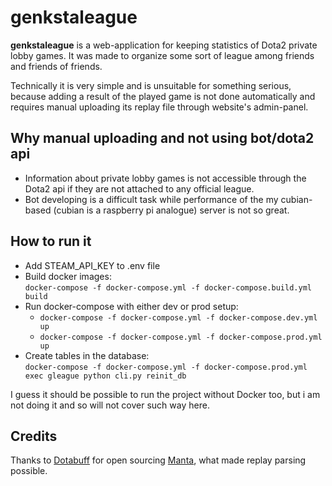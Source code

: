 # genkstaleague
__genkstaleague__ is a web-application for keeping statistics of Dota2 private lobby games. It was made to organize some sort of league among friends and friends of friends.

Technically it is very simple and is unsuitable for something serious, because adding a result of the played game is not done automatically and requires manual uploading its replay file through website's admin-panel.
## Why manual uploading and not using bot/dota2 api
- Information about private lobby games is not accessible through the Dota2 api if they are not attached to any official league.
- Bot developing is a difficult task while performance of the my cubian-based (cubian is a raspberry pi analogue) server is not so great.


## How to run it
- Add STEAM_API_KEY to .env file
- Build docker images:  
  `docker-compose -f docker-compose.yml -f docker-compose.build.yml build`
- Run docker-compose with either dev or prod setup:
  - `docker-compose -f docker-compose.yml -f docker-compose.dev.yml up`
  - `docker-compose -f docker-compose.yml -f docker-compose.prod.yml up`
- Create tables in the database:  
  `docker-compose -f docker-compose.yml -f docker-compose.prod.yml exec gleague python cli.py reinit_db`

I guess it should be possible to run the project without Docker too, but i am not doing it and so will not cover such way here.

## Credits
Thanks to [Dotabuff](https://github.com/dotabuff) for open sourcing [Manta](https://github.com/dotabuff/manta), what made replay parsing possible.
